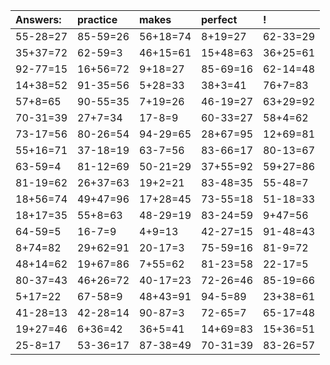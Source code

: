 | Answers: | practice | makes | perfect | ! |
| :--- | :--- | :--- | :--- | :--- |
| 55-28=27 | 85-59=26 | 56+18=74 | 8+19=27 | 62-33=29 | 
| 35+37=72 | 62-59=3 | 46+15=61 | 15+48=63 | 36+25=61 | 
| 92-77=15 | 16+56=72 | 9+18=27 | 85-69=16 | 62-14=48 | 
| 14+38=52 | 91-35=56 | 5+28=33 | 38+3=41 | 76+7=83 | 
| 57+8=65 | 90-55=35 | 7+19=26 | 46-19=27 | 63+29=92 | 
| 70-31=39 | 27+7=34 | 17-8=9 | 60-33=27 | 58+4=62 | 
| 73-17=56 | 80-26=54 | 94-29=65 | 28+67=95 | 12+69=81 | 
| 55+16=71 | 37-18=19 | 63-7=56 | 83-66=17 | 80-13=67 | 
| 63-59=4 | 81-12=69 | 50-21=29 | 37+55=92 | 59+27=86 | 
| 81-19=62 | 26+37=63 | 19+2=21 | 83-48=35 | 55-48=7 | 
| 18+56=74 | 49+47=96 | 17+28=45 | 73-55=18 | 51-18=33 | 
| 18+17=35 | 55+8=63 | 48-29=19 | 83-24=59 | 9+47=56 | 
| 64-59=5 | 16-7=9 | 4+9=13 | 42-27=15 | 91-48=43 | 
| 8+74=82 | 29+62=91 | 20-17=3 | 75-59=16 | 81-9=72 | 
| 48+14=62 | 19+67=86 | 7+55=62 | 81-23=58 | 22-17=5 | 
| 80-37=43 | 46+26=72 | 40-17=23 | 72-26=46 | 85-19=66 | 
| 5+17=22 | 67-58=9 | 48+43=91 | 94-5=89 | 23+38=61 | 
| 41-28=13 | 42-28=14 | 90-87=3 | 72-65=7 | 65-17=48 | 
| 19+27=46 | 6+36=42 | 36+5=41 | 14+69=83 | 15+36=51 | 
| 25-8=17 | 53-36=17 | 87-38=49 | 70-31=39 | 83-26=57 | 
